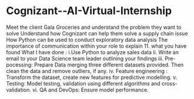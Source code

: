 # Cognizant--AI-Virtual-Internship
Meet the client Gala Groceries and understand the problem they want to solve
Understand how Cognizant can help them solve a supply chain issue
How Python can be used to conduct exploratory data analysis
The importance of communication within your role to explain 11. what you have found
What I have done :
i.Use Python to analyze sales data
ii. Write an email to your Data Science team leader outlining your findings
iii. Pre-pocessing: Prepare Data merging three different datasets provided. Then clean the data and remove outliers, if any.
iv.  Feature engineering : Transform the dataset, create new features for predictive modelling.
v. Testing: Model testing, validation using different algorithms and cross-validation.
vi. QA and DevOps: Ensure model performance.
